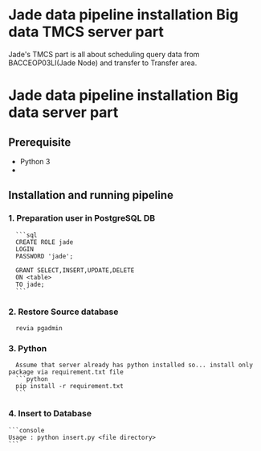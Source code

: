 # Jade data pipeline installation Big data TMCS server part
  Jade's TMCS part is all about scheduling query data from BACCEOP03LI(Jade Node) and transfer to Transfer area.
  
# Jade data pipeline installation Big data server part
## Prerequisite
  * Python 3
  * 
    
## Installation and running pipeline
### 1. Preparation user in PostgreSQL DB
      ```sql
      CREATE ROLE jade 
      LOGIN
      PASSWORD 'jade';
      
      GRANT SELECT,INSERT,UPDATE,DELETE 
      ON <table> 
      TO jade;
      ```
### 2. Restore Source database  
      revia pgadmin
      
      
### 3. Python 
      Assume that server already has python installed so... install only package via requirement.txt file
      ```python
      pip install -r requirement.txt
      ```
### 4. Insert to Database
    ```console
    Usage : python insert.py <file directory>
    ```
